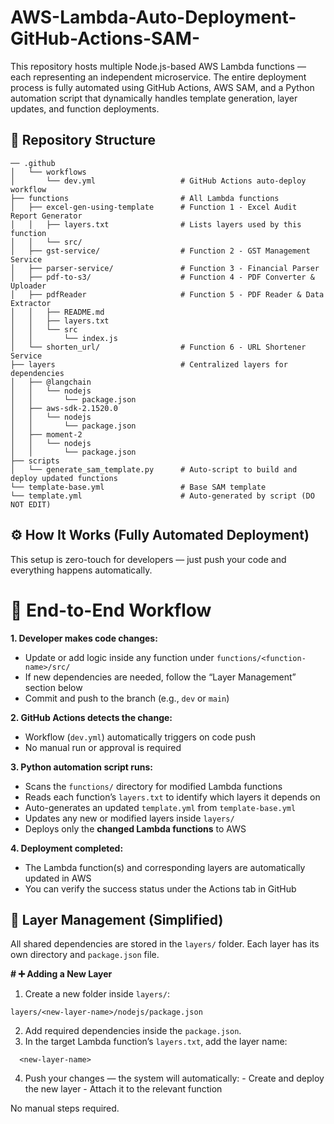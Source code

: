 # AWS-Lambda-Auto-Deployment-GitHub-Actions-SAM-
This repository hosts multiple Node.js-based AWS Lambda functions — each representing an independent microservice. The entire deployment process is fully automated using GitHub Actions, AWS SAM, and a Python automation script that dynamically handles template generation, layer updates, and function deployments.

## 📁 Repository Structure
```
── .github
│   └── workflows
│       └── dev.yml                   # GitHub Actions auto-deploy workflow
├── functions                         # All Lambda functions
│   ├── excel-gen-using-template      # Function 1 - Excel Audit Report Generator
│   │   ├── layers.txt                # Lists layers used by this function
│   │   └── src/
│   ├── gst-service/                  # Function 2 - GST Management Service
│   ├── parser-service/               # Function 3 - Financial Parser
│   ├── pdf-to-s3/                    # Function 4 - PDF Converter & Uploader
│   ├── pdfReader                     # Function 5 - PDF Reader & Data Extractor
│   │   ├── README.md
│   │   ├── layers.txt
│   │   └── src
│   │       └── index.js
│   └── shorten_url/                  # Function 6 - URL Shortener Service
├── layers                            # Centralized layers for dependencies  
│   ├── @langchain
│   │   └── nodejs
│   │       └── package.json
│   ├── aws-sdk-2.1520.0
│   │   └── nodejs
│   │       └── package.json
│   ├── moment-2
│   │   └── nodejs
│   │       └── package.json
├── scripts                      
│   └── generate_sam_template.py      # Auto-script to build and deploy updated functions
└── template-base.yml                 # Base SAM template
└── template.yml                      # Auto-generated by script (DO NOT EDIT)
```

## ⚙️ How It Works (Fully Automated Deployment) 
This setup is zero-touch for developers — just push your code and everything happens automatically.

# 🔁 End-to-End Workflow
**1. Developer makes code changes:**
   
   - Update or add logic inside any function under ``` functions/<function-name>/src/ ```
   - If new dependencies are needed, follow the “Layer Management” section below
   - Commit and push to the branch (e.g., ```dev``` or ```main```)

**2. GitHub Actions detects the change:**

   - Workflow (```dev.yml```) automatically triggers on code push
   - No manual run or approval is required

**3. Python automation script runs:**

   - Scans the ```functions/``` directory for modified Lambda functions
   - Reads each function’s ```layers.txt``` to identify which layers it depends on
   - Auto-generates an updated ```template.yml``` from ```template-base.yml```
   - Updates any new or modified layers inside ```layers/```
   - Deploys only the **changed Lambda functions** to AWS

**4. Deployment completed:** 
    
   - The Lambda function(s) and corresponding layers are automatically updated in AWS
   - You can verify the success status under the Actions tab in GitHub


## 🧱 Layer Management (Simplified)
All shared dependencies are stored in the ```layers/``` folder. Each layer has its own directory and ```package.json``` file.

**# ➕ Adding a New Layer**
  1. Create a new folder inside ```layers/```:
  ```
  layers/<new-layer-name>/nodejs/package.json
   ```

  2. Add required dependencies inside the ```package.json```.
  3. In the target Lambda function’s ```layers.txt```, add the layer name:
  ```
    <new-layer-name>
  ```
  4. Push your changes — the system will automatically:
    - Create and deploy the new layer
    - Attach it to the relevant function

No manual steps required.





















